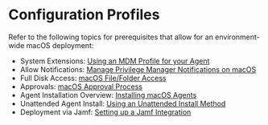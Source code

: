 [title]: # (Configuration Profiles)
[tags]: # (macOS, best practices)
[priority]: # (1)

# Configuration Profiles

Refer to the following topics for prerequisites that allow for an environment-wide macOS deployment:

* System Extensions: [Using an MDM Profile for your Agent](../../../../agents/macOS/mdm-profiles.md)
* Allow Notifications: [Manage Privilege Manager Notifications on macOS](../../../../ui/alert/macOS-notify-mgtm.md)
* Full Disk Access: [macOS File/Folder Access](../../tcc-access.md)
* Approvals: [macOS Approval Process](../../../../computer-groups/macOS/examples/approval.md)
* Agent Installation Overview: [Installing macOS Agents](../../../../install/agents/macOS/index.md)
* Unattended Agent Install: [Using an Unattended Install Method](../../../../install/agents/macOS/agent-inst-mac.md#using_an_unattended_install_method)
* Deployment via Jamf: [Setting up a Jamf Integration](../../../../admin/config/foreign-systems/third-party/set-up-jamf.md)
